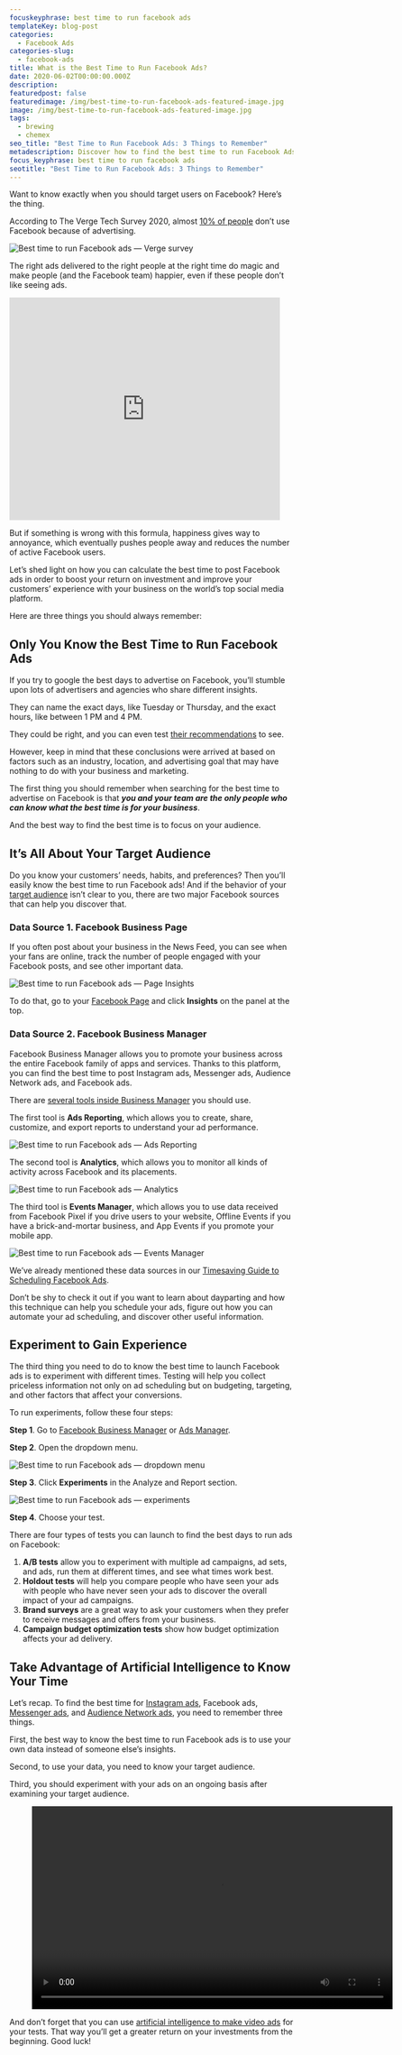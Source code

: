 ```yaml
---
focuskeyphrase: best time to run facebook ads
templateKey: blog-post
categories:
  - Facebook Ads
categories-slug:
  - facebook-ads
title: What is the Best Time to Run Facebook Ads?
date: 2020-06-02T00:00:00.000Z
description:
featuredpost: false
featuredimage: /img/best-time-to-run-facebook-ads-featured-image.jpg
image: /img/best-time-to-run-facebook-ads-featured-image.jpg
tags:
  - brewing
  - chemex
seo_title: "Best Time to Run Facebook Ads: 3 Things to Remember"
metadescription: Discover how to find the best time to run Facebook Ads by means of simple recommendations, user-friendly tools, and artificial intelligence.
focus_keyphrase: best time to run facebook ads
seotitle: "Best Time to Run Facebook Ads: 3 Things to Remember"
---
```

<!--StartFragment-->

Want to know exactly when you should target users on Facebook? Here’s the thing.

According to The Verge Tech Survey 2020, almost [10% of people](https://www.theverge.com/2020/3/2/21144680/verge-tech-survey-2020-trust-privacy-security-facebook-amazon-google-apple) don’t use Facebook because of advertising.

![Best time to run Facebook ads — Verge survey](/img/best-time-to-run-facebook-ads-verge-survey-1024x491.jpg)

The right ads delivered to the right people at the right time do magic and make people (and the Facebook team) happier, even if these people don’t like seeing ads.

<iframe title="" style="max-width:480px; max-height:395px; width:100%; height:395px; min-height: 264px;" src="https://giphy.com/embed/3og0ILJig6zIu1hRVm" frameborder="0" allow="accelerometer; autoplay; clipboard-write; encrypted-media; gyroscope; picture-in-picture" allowfullscreen=""></iframe>

But if something is wrong with this formula, happiness gives way to annoyance, which eventually pushes people away and reduces the number of active Facebook users.

Let’s shed light on how you can calculate the best time to post Facebook ads in order to boost your return on investment and improve your customers’ experience with your business on the world’s top social media platform.

Here are three things you should always remember:

## Only You Know the Best Time to Run Facebook Ads

If you try to google the best days to advertise on Facebook, you’ll stumble upon lots of advertisers and agencies who share different insights.

They can name the exact days, like Tuesday or Thursday, and the exact hours, like between 1 PM and 4 PM.

They could be right, and you can even test [their recommendations](https://softcube.com/creating-effective-facebook-ads/) to see.

However, keep in mind that these conclusions were arrived at based on factors such as an industry, location, and advertising goal that may have nothing to do with your business and marketing.

The first thing you should remember when searching for the best time to advertise on Facebook is that **_you and your team are the only people who can know what the best time is for your business_**. 

And the best way to find the best time is to focus on your audience.

## It’s All About Your Target Audience

Do you know your customers’ needs, habits, and preferences? Then you’ll easily know the best time to run Facebook ads! And if the behavior of your [target audience](https://softcube.com/guide-to-facebook-ad-targeting/) isn’t clear to you, there are two major Facebook sources that can help you discover that.

### Data Source 1. Facebook Business Page

If you often post about your business in the News Feed, you can see when your fans are online, track the number of people engaged with your Facebook posts, and see other important data.

![Best time to run Facebook ads — Page Insights](/img/best-time-to-run-facebook-ads-insights-1024x445.jpg)

To do that, go to your [Facebook Page](https://softcube.com/best-facebook-pages-you-should-follow/) and click **Insights** on the panel at the top.

### Data Source 2. Facebook Business Manager

Facebook Business Manager allows you to promote your business across the entire Facebook family of apps and services. Thanks to this platform, you can find the best time to post Instagram ads, Messenger ads, Audience Network ads, and Facebook ads.

There are [several tools inside Business Manager](https://softcube.com/best-facebook-ad-tools/) you should use.

The first tool is **Ads Reporting**, which allows you to create, share, customize, and export reports to understand your ad performance.

![Best time to run Facebook ads — Ads Reporting](/img/best-time-to-run-facebook-ads-reporting.jpg)

The second tool is **Analytics**, which allows you to monitor all kinds of activity across Facebook and its placements.

![Best time to run Facebook ads — Analytics](/img/best-time-to-run-facebook-ads-analytics.jpg)

The third tool is **Events Manager**, which allows you to use data received from Facebook Pixel if you drive users to your website, Offline Events if you have a brick-and-mortar business, and App Events if you promote your mobile app.

![Best time to run Facebook ads — Events Manager](/img/best-time-to-run-facebook-ads-events-manager-1024x461.jpg)

We’ve already mentioned these data sources in our [Timesaving Guide to Scheduling Facebook Ads](https://softcube.com/timesaving-guide-to-facebook-ad-scheduling/). 

Don’t be shy to check it out if you want to learn about dayparting and how this technique can help you schedule your ads, figure out how you can automate your ad scheduling, and discover other useful information.

## Experiment to Gain Experience

The third thing you need to do to know the best time to launch Facebook ads is to experiment with different times. Testing will help you collect priceless information not only on ad scheduling but on budgeting, targeting, and other factors that affect your conversions.

To run experiments, follow these four steps:

**Step 1**. Go to [Facebook Business Manager](https://softcube.com/how-to-use-facebook-business-manager/) or [Ads Manager](https://softcube.com/tips-and-tricks-for-facebook-ads-manager/).

**Step 2**. Open the dropdown menu.

![Best time to run Facebook ads — dropdown menu](/img/best-time-to-run-facebook-ads-menu.jpg)

**Step 3**. Click **Experiments** in the Analyze and Report section.

![Best time to run Facebook ads — experiments](/img/best-time-to-run-facebook-ads-experiments-1024x472.jpg)

**Step 4**. Choose your test.

There are four types of tests you can launch to find the best days to run ads on Facebook:

1. **A/B tests** allow you to experiment with multiple ad campaigns, ad sets, and ads, run them at different times, and see what times work best.
2. **Holdout tests** will help you compare people who have seen your ads with people who have never seen your ads to discover the overall impact of your ad campaigns.
3. **Brand surveys** are a great way to ask your customers when they prefer to receive messages and offers from your business.
4. **Campaign budget optimization tests** show how budget optimization affects your ad delivery.

## Take Advantage of Artificial Intelligence to Know Your Time

Let’s recap. To find the best time for [Instagram ads](https://softcube.com/recommendations-for-instagram-sponsored-ads/), Facebook ads, [Messenger ads](https://softcube.com/how-to-start-a-personal-chat-with-messenger-ads/), and [Audience Network ads](https://softcube.com/facebook-audience-network-complete-guide/), you need to remember three things.

First, the best way to know the best time to run Facebook ads is to use your own data instead of someone else’s insights.

Second, to use your data, you need to know your target audience.

Third, you should experiment with your ads on an ongoing basis after examining your target audience.

<figure class="wp-block-video aligncenter"><video controls autoplay="autoplay" loop="loop" width="640" height="360"src="https://video.softcube.com/media/7d079d8647803412528a3f2f3ccbe10d.mp4"></video></figure>

And don’t forget that you can use [artificial intelligence to make video ads](https://softcube.com/) for your tests. That way you’ll get a greater return on your investments from the beginning. Good luck!

<style>
@media screen and (max-width: 780px){
  iframe {
    height: inherit !important;
  }
}
</style>
